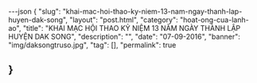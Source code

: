 ---json
{
    "slug": "khai-mac-hoi-thao-ky-niem-13-nam-ngay-thanh-lap-huyen-dak-song",
    "layout": "post.html",
    "category": "hoat-ong-cua-lanh-ao",
    "title": "KHAI MẠC HỘI THAO KỶ NIỆM 13 NĂM NGÀY THÀNH LẬP HUYỆN DAK SONG",
    "description": "",
    "date": "07-09-2016",
    "banner": "img/daksongtruso.jpg",
    "tag": [],
    "permalink": true
    
    
}
---
